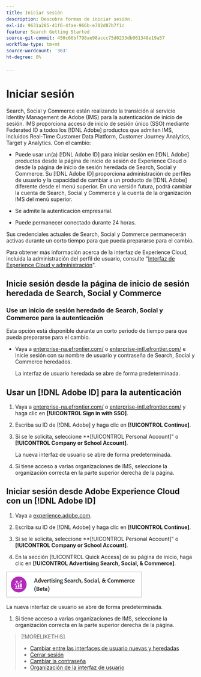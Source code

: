 ```yaml
---
title: Iniciar sesión
description: Descubra formas de iniciar sesión.
exl-id: 9631a285-41f6-4fae-966b-e702d87b7f1c
feature: Search Getting Started
source-git-commit: 450c66bf798ae98accc75d0233db061348e19a57
workflow-type: tm+mt
source-wordcount: '363'
ht-degree: 0%

---
```


# Iniciar sesión

Search, Social y Commerce están realizando la transición al servicio Identity Management de Adobe (IMS) para la autenticación de inicio de sesión. IMS proporciona acceso de inicio de sesión único (SSO) mediante Federated ID a todos los [!DNL Adobe] productos que admiten IMS, incluidos Real-Time Customer Data Platform, Customer Journey Analytics, Target y Analytics. Con el cambio:

* Puede usar un(a) [!DNL Adobe ID] para iniciar sesión en [!DNL Adobe] productos desde la página de inicio de sesión de Experience Cloud o desde la página de inicio de sesión heredada de Search, Social y Commerce. Su [!DNL Adobe ID] proporciona administración de perfiles de usuario y la capacidad de cambiar a un producto de [!DNL Adobe] diferente desde el menú superior. En una versión futura, podrá cambiar la cuenta de Search, Social y Commerce y la cuenta de la organización IMS del menú superior.

* Se admite la autenticación empresarial.

* Puede permanecer conectado durante 24 horas.

Sus credenciales actuales de Search, Social y Commerce permanecerán activas durante un corto tiempo para que pueda prepararse para el cambio.

Para obtener más información acerca de la interfaz de Experience Cloud, incluida la administración del perfil de usuario, consulte &quot;[Interfaz de Experience Cloud y administración](https://experienceleague.adobe.com/en/docs/core-services/interface/experience-cloud)&quot;.

## Inicie sesión desde la página de inicio de sesión heredada de Search, Social y Commerce

### Use un inicio de sesión heredado de Search, Social y Commerce para la autenticación

Esta opción está disponible durante un corto periodo de tiempo para que pueda prepararse para el cambio.

* Vaya a [enterprise-na.efrontier.com/](https://enterprise-na.efrontier.com/) o [enterprise-intl.efrontier.com/](https://enterprise-intl.efrontier.com/) e inicie sesión con su nombre de usuario y contraseña de Search, Social y Commerce heredados.

  La interfaz de usuario heredada se abre de forma predeterminada.

## Usar un [!DNL Adobe ID] para la autenticación

1. Vaya a [enterprise-na.efrontier.com/](https://enterprise-na.efrontier.com/) o [enterprise-intl.efrontier.com/](https://enterprise-intl.efrontier.com/) y haga clic en **[!UICONTROL Sign in with SSO]**.

1. Escriba su ID de [!DNL Adobe] y haga clic en **[!UICONTROL Continue]**.

1. Si se le solicita, seleccione **[!UICONTROL Personal Account]&quot; o **[!UICONTROL Company or School Account]**.<!-- Will it necessarily be "Company or School Account?" -->

   La nueva interfaz de usuario se abre de forma predeterminada.

1. Si tiene acceso a varias organizaciones de IMS, seleccione la organización correcta en la parte superior derecha de la página.

## Iniciar sesión desde Adobe Experience Cloud con un [!DNL Adobe ID]

<!-- Later, give them the new direct URL(s) to our UI so they don't have to select the product. -->

1. Vaya a [experience.adobe.com](https://experience.adobe.com).

1. Escriba su ID de [!DNL Adobe] y haga clic en **[!UICONTROL Continue]**.

1. Si se le solicita, seleccione **[!UICONTROL Personal Account]&quot; o **[!UICONTROL Company or School Account]**.<!-- Will it necessarily be "Company or School Account?" -->

1. En la sección [!UICONTROL Quick Access] de su página de inicio, haga clic en **[!UICONTROL Advertising Search, Social, & Commerce]**.

![Advertising Search, Social y Commerce)](/help/search-social-commerce/assets/search-social-commerce-logo.png "Advertising Search, Social y Commerce)")

La nueva interfaz de usuario se abre de forma predeterminada.

1. Si tiene acceso a varias organizaciones de IMS, seleccione la organización correcta en la parte superior derecha de la página.

>[!MORELIKETHIS]
>
>* [Cambiar entre las interfaces de usuario nuevas y heredadas](ui-switch.md)
>* [Cerrar sesión](sign-out.md)
>* [Cambiar la contraseña](/help/search-social-commerce/tools/password-change.md)
>* [Organización de la interfaz de usuario](user-interface.md)
